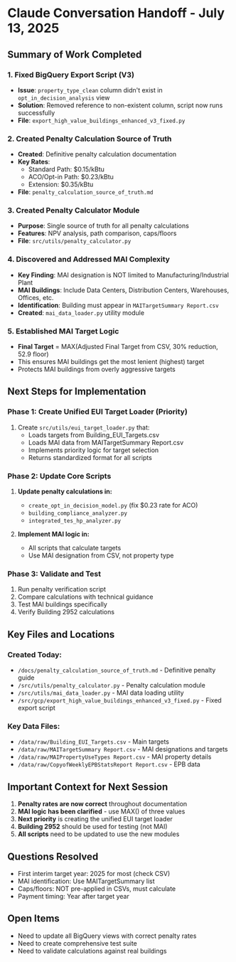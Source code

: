 # Claude Conversation Handoff - July 13, 2025

## Summary of Work Completed

### 1. Fixed BigQuery Export Script (V3)
- **Issue**: `property_type_clean` column didn't exist in `opt_in_decision_analysis` view
- **Solution**: Removed reference to non-existent column, script now runs successfully
- **File**: `export_high_value_buildings_enhanced_v3_fixed.py`

### 2. Created Penalty Calculation Source of Truth
- **Created**: Definitive penalty calculation documentation
- **Key Rates**: 
  - Standard Path: $0.15/kBtu
  - ACO/Opt-in Path: $0.23/kBtu
  - Extension: $0.35/kBtu
- **File**: `penalty_calculation_source_of_truth.md`

### 3. Created Penalty Calculator Module
- **Purpose**: Single source of truth for all penalty calculations
- **Features**: NPV analysis, path comparison, caps/floors
- **File**: `src/utils/penalty_calculator.py`

### 4. Discovered and Addressed MAI Complexity
- **Key Finding**: MAI designation is NOT limited to Manufacturing/Industrial Plant
- **MAI Buildings**: Include Data Centers, Distribution Centers, Warehouses, Offices, etc.
- **Identification**: Building must appear in `MAITargetSummary Report.csv`
- **Created**: `mai_data_loader.py` utility module

### 5. Established MAI Target Logic
- **Final Target** = MAX(Adjusted Final Target from CSV, 30% reduction, 52.9 floor)
- This ensures MAI buildings get the most lenient (highest) target
- Protects MAI buildings from overly aggressive targets

## Next Steps for Implementation

### Phase 1: Create Unified EUI Target Loader (Priority)
1. Create `src/utils/eui_target_loader.py` that:
   - Loads targets from Building_EUI_Targets.csv
   - Loads MAI data from MAITargetSummary Report.csv
   - Implements priority logic for target selection
   - Returns standardized format for all scripts

### Phase 2: Update Core Scripts
1. **Update penalty calculations in:**
   - `create_opt_in_decision_model.py` (fix $0.23 rate for ACO)
   - `building_compliance_analyzer.py`
   - `integrated_tes_hp_analyzer.py`

2. **Implement MAI logic in:**
   - All scripts that calculate targets
   - Use MAI designation from CSV, not property type

### Phase 3: Validate and Test
1. Run penalty verification script
2. Compare calculations with technical guidance
3. Test MAI buildings specifically
4. Verify Building 2952 calculations

## Key Files and Locations

### Created Today:
- `/docs/penalty_calculation_source_of_truth.md` - Definitive penalty guide
- `/src/utils/penalty_calculator.py` - Penalty calculation module
- `/src/utils/mai_data_loader.py` - MAI data loading utility
- `/src/gcp/export_high_value_buildings_enhanced_v3_fixed.py` - Fixed export script

### Key Data Files:
- `/data/raw/Building_EUI_Targets.csv` - Main targets
- `/data/raw/MAITargetSummary Report.csv` - MAI designations and targets
- `/data/raw/MAIPropertyUseTypes Report.csv` - MAI property details
- `/data/raw/CopyofWeeklyEPBStatsReport Report.csv` - EPB data

## Important Context for Next Session

1. **Penalty rates are now correct** throughout documentation
2. **MAI logic has been clarified** - use MAX() of three values
3. **Next priority** is creating the unified EUI target loader
4. **Building 2952** should be used for testing (not MAI)
5. **All scripts** need to be updated to use the new modules

## Questions Resolved
- First interim target year: 2025 for most (check CSV)
- MAI identification: Use MAITargetSummary list
- Caps/floors: NOT pre-applied in CSVs, must calculate
- Payment timing: Year after target year

## Open Items
- Need to update all BigQuery views with correct penalty rates
- Need to create comprehensive test suite
- Need to validate calculations against real buildings
